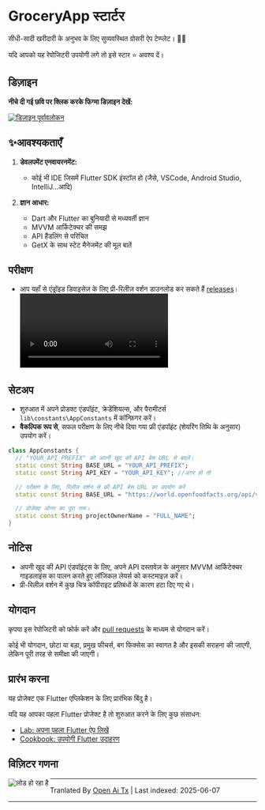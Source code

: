 # GroceryApp स्टार्टर

सीधी-सादी खरीदारी के अनुभव के लिए सुव्यवस्थित ग्रोसरी ऐप टेम्प्लेट। 🛒✨

यदि आपको यह रेपोजिटरी उपयोगी लगे तो इसे स्टार ⭐ अवश्य दें।

## डिज़ाइन

**नीचे दी गई छवि पर क्लिक करके फिग्मा डिज़ाइन देखें:**

[![डिज़ाइन पूर्वावलोकन](https://github.com/ramiomarouayache/Flutter-GroceryApp/blob/main/screenshots/Cover.jpg)](https://www.figma.com/embed?embed_host=oembed&amp;url=https://www.figma.com/file/eyeYwe0hoEch31j6d3EXyE/GroceryApp-Starter-(Community)?type=design&amp;node-id=3-2&amp;mode=design&amp;t=LwLW2onM0GKLuFdU-0)

## ✨आवश्यकताएँ

1. **डेवलपमेंट एनवायरनमेंट:**
   - कोई भी IDE जिसमें Flutter SDK इंस्टॉल हो (जैसे, VSCode, Android Studio, IntelliJ...आदि)

2. **ज्ञान आधार:**
   - Dart और Flutter का बुनियादी से मध्यवर्ती ज्ञान
   - MVVM आर्किटेक्चर की समझ
   - API हैंडलिंग से परिचित
   - GetX के साथ स्टेट मैनेजमेंट की मूल बातें

## परीक्षण
* आप यहाँ से एंड्रॉइड डिवाइसेज़ के लिए प्री-रिलीज़ वर्शन डाउनलोड कर सकते हैं [releases](https://github.com/ramiomarouayache/Flutter-GroceryApp/releases/tag/v0.3.1)।
<video src="https://github.com/ramiomarouayache/Flutter-GroceryApp/assets/98425058/5ae355c9-39e0-478e-9b3e-870953b566ca"></video>

## सेटअप
* शुरुआत में अपने प्रोडक्ट एंडपॉइंट, क्रेडेंशियल्स, और पैरामीटर्स `lib\constants\AppConstants` में कॉन्फ़िगर करें।
* **वैकल्पिक रूप से**, सफल परीक्षण के लिए नीचे दिया गया फ्री एंडपॉइंट (शेयरिंग तिथि के अनुसार) उपयोग करें।
```dart
class AppConstants {
  // "YOUR_API_PREFIX" को अपनी खुद की API बेस URL से बदलें।
  static const String BASE_URL = "YOUR_API_PREFIX";
  static const String API_KEY = "YOUR_API_KEY"; //अगर हो तो

  // परीक्षण के लिए, रिलीज़ वर्शन से फ्री API बेस URL का उपयोग करें
  static const String BASE_URL = "https://world.openfoodfacts.org/api/v2";

  // प्रोजेक्ट ओनर का पूरा नाम।
  static const String projectOwnerName = "FULL_NAME";
}
```

## नोटिस
* अपनी खुद की API एंडपॉइंट्स के लिए, अपने API दस्तावेज़ के अनुसार MVVM आर्किटेक्चर गाइडलाइंस का पालन करते हुए लॉजिकल लेयर्स को कस्टमाइज़ करें।
* प्री-रिलीज़ वर्शन में कुछ चित्र कॉपीराइट प्रतिबंधों के कारण हटा दिए गए थे।

## योगदान

कृपया इस रेपोजिटरी को फोर्क करें और
[pull requests](https://github.com/ramiomarouayache/Flutter-GroceryApp/pulls) के माध्यम से योगदान करें।

कोई भी योगदान, छोटा या बड़ा, प्रमुख फीचर्स, बग फिक्सेस का स्वागत है और इसकी सराहना की जाएगी,
लेकिन पूरी तरह से समीक्षा की जाएगी।

## प्रारंभ करना
यह प्रोजेक्ट एक Flutter एप्लिकेशन के लिए प्रारंभिक बिंदु है।

यदि यह आपका पहला Flutter प्रोजेक्ट है तो शुरुआत करने के लिए कुछ संसाधन:

- [Lab: अपना पहला Flutter ऐप लिखें](https://flutter.io/docs/get-started/codelab)
- [Cookbook: उपयोगी Flutter उदाहरण](https://flutter.io/docs/cookbook)

## विज़िटर गणना

<img align="left" src = "https://profile-counter.glitch.me/GroceryApp/count.svg" alt ="लोड हो रहा है">

---

Tranlated By [Open Ai Tx](https://github.com/OpenAiTx/OpenAiTx) | Last indexed: 2025-06-07

---